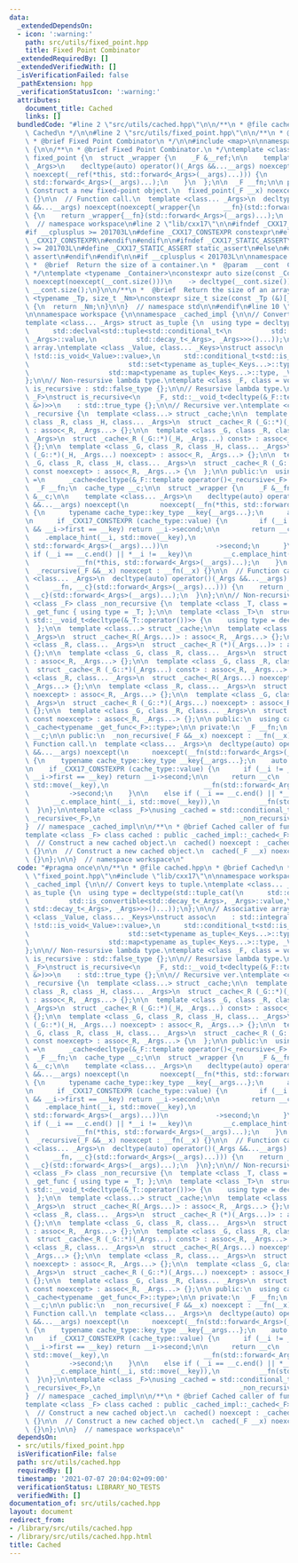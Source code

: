 ```yaml
---
data:
  _extendedDependsOn:
  - icon: ':warning:'
    path: src/utils/fixed_point.hpp
    title: Fixed Point Combinator
  _extendedRequiredBy: []
  _extendedVerifiedWith: []
  _isVerificationFailed: false
  _pathExtension: hpp
  _verificationStatusIcon: ':warning:'
  attributes:
    document_title: Cached
    links: []
  bundledCode: "#line 2 \"src/utils/cached.hpp\"\n\n/**\n * @file cached.hpp\n * @brief\
    \ Cached\n */\n\n#line 2 \"src/utils/fixed_point.hpp\"\n\n/**\n * @file fixed_point.hpp\n\
    \ * @brief Fixed Point Combinator\n */\n\n#include <map>\n\nnamespace workspace\
    \ {\n\n/**\n * @brief Fixed Point Combinator.\n */\ntemplate <class _F> class\
    \ fixed_point {\n  struct _wrapper {\n    _F &__ref;\n\n    template <class...\
    \ _Args>\n    decltype(auto) operator()(_Args &&...__args) noexcept(\n       \
    \ noexcept(__ref(*this, std::forward<_Args>(__args)...))) {\n      return __ref(*this,\
    \ std::forward<_Args>(__args)...);\n    }\n  };\n\n  _F __fn;\n\n public:\n  //\
    \ Construct a new fixed-point object.\n  fixed_point(_F __x) noexcept : __fn(__x)\
    \ {}\n\n  // Function call.\n  template <class... _Args>\n  decltype(auto) operator()(_Args\
    \ &&...__args) noexcept(noexcept(_wrapper{\n      __fn}(std::forward<_Args>(__args)...)))\
    \ {\n    return _wrapper{__fn}(std::forward<_Args>(__args)...);\n  }\n};\n\n}\
    \  // namespace workspace\n#line 2 \"lib/cxx17\"\n\n#ifndef _CXX17_CONSTEXPR\n\
    #if __cplusplus >= 201703L\n#define _CXX17_CONSTEXPR constexpr\n#else\n#define\
    \ _CXX17_CONSTEXPR\n#endif\n#endif\n\n#ifndef _CXX17_STATIC_ASSERT\n#if __cplusplus\
    \ >= 201703L\n#define _CXX17_STATIC_ASSERT static_assert\n#else\n#define _CXX17_STATIC_ASSERT\
    \ assert\n#endif\n#endif\n\n#if __cplusplus < 201703L\n\nnamespace std {\n\n/**\n\
    \ *  @brief  Return the size of a container.\n *  @param  __cont  Container.\n\
    \ */\ntemplate <typename _Container>\nconstexpr auto size(const _Container& __cont)\
    \ noexcept(noexcept(__cont.size()))\n    -> decltype(__cont.size()) {\n  return\
    \ __cont.size();\n}\n\n/**\n *  @brief  Return the size of an array.\n */\ntemplate\
    \ <typename _Tp, size_t _Nm>\nconstexpr size_t size(const _Tp (&)[_Nm]) noexcept\
    \ {\n  return _Nm;\n}\n\n}  // namespace std\n\n#endif\n#line 10 \"src/utils/cached.hpp\"\
    \n\nnamespace workspace {\n\nnamespace _cached_impl {\n\n// Convert keys to tuple.\n\
    template <class... _Args> struct as_tuple {\n  using type = decltype(std::tuple_cat(\n\
    \      std::declval<std::tuple<std::conditional_t<\n          std::is_convertible<std::decay_t<_Args>,\
    \ _Args>::value,\n          std::decay_t<_Args>, _Args>>>()...));\n};\n\n// Associative\
    \ array.\ntemplate <class _Value, class... _Keys>\nstruct assoc\n    : std::integral_constant<int,\
    \ !std::is_void<_Value>::value>,\n      std::conditional_t<std::is_void<_Value>::value,\n\
    \                         std::set<typename as_tuple<_Keys...>::type>,\n     \
    \                    std::map<typename as_tuple<_Keys...>::type, _Value>> {\n\
    };\n\n// Non-resursive lambda type.\ntemplate <class _F, class = void> struct\
    \ is_recursive : std::false_type {};\n\n// Resursive lambda type.\ntemplate <class\
    \ _F>\nstruct is_recursive<\n    _F, std::__void_t<decltype(&_F::template operator()<fixed_point<_F>\
    \ &>)>>\n    : std::true_type {};\n\n// Recursive ver.\ntemplate <class _F> class\
    \ _recursive {\n  template <class...> struct _cache;\n\n  template <class _G,\
    \ class _R, class _H, class... _Args>\n  struct _cache<_R (_G::*)(_H, _Args...)>\
    \ : assoc<_R, _Args...> {};\n\n  template <class _G, class _R, class _H, class...\
    \ _Args>\n  struct _cache<_R (_G::*)(_H, _Args...) const> : assoc<_R, _Args...>\
    \ {};\n\n  template <class _G, class _R, class _H, class... _Args>\n  struct _cache<_R\
    \ (_G::*)(_H, _Args...) noexcept> : assoc<_R, _Args...> {};\n\n  template <class\
    \ _G, class _R, class _H, class... _Args>\n  struct _cache<_R (_G::*)(_H, _Args...)\
    \ const noexcept> : assoc<_R, _Args...> {\n  };\n\n public:\n  using cache_type\
    \ =\n      _cache<decltype(&_F::template operator()<_recursive<_F> &>)>;\n\n private:\n\
    \  _F __fn;\n  cache_type __c;\n\n  struct _wrapper {\n    _F &__fn;\n    cache_type\
    \ &__c;\n\n    template <class... _Args>\n    decltype(auto) operator()(_Args\
    \ &&...__args) noexcept(\n        noexcept(__fn(*this, std::forward<_Args>(__args)...)))\
    \ {\n      typename cache_type::key_type __key{__args...};\n      auto __i = __c.lower_bound(__key);\n\
    \n      if _CXX17_CONSTEXPR (cache_type::value) {\n        if (__i != __c.end()\
    \ && __i->first == __key) return __i->second;\n\n        return __c\n        \
    \    .emplace_hint(__i, std::move(__key),\n                          __fn(*this,\
    \ std::forward<_Args>(__args)...))\n            ->second;\n      }\n\n      else\
    \ if (__i == __c.end() || *__i != __key)\n        __c.emplace_hint(__i, std::move(__key)),\n\
    \            __fn(*this, std::forward<_Args>(__args)...);\n    }\n  };\n\n public:\n\
    \  _recursive(_F &&__x) noexcept : __fn(__x) {}\n\n  // Function call.\n  template\
    \ <class... _Args>\n  decltype(auto) operator()(_Args &&...__args) noexcept(noexcept(_wrapper{\n\
    \      __fn, __c}(std::forward<_Args>(__args)...))) {\n    return _wrapper{__fn,\
    \ __c}(std::forward<_Args>(__args)...);\n  }\n};\n\n// Non-recursive ver.\ntemplate\
    \ <class _F> class _non_recursive {\n  template <class _T, class = void> struct\
    \ _get_func { using type = _T; };\n\n  template <class _T>\n  struct _get_func<_T,\
    \ std::__void_t<decltype(&_T::operator())>> {\n    using type = decltype(&_T::operator());\n\
    \  };\n\n  template <class...> struct _cache;\n\n  template <class _R, class...\
    \ _Args>\n  struct _cache<_R(_Args...)> : assoc<_R, _Args...> {};\n\n  template\
    \ <class _R, class... _Args>\n  struct _cache<_R (*)(_Args...)> : assoc<_R, _Args...>\
    \ {};\n\n  template <class _G, class _R, class... _Args>\n  struct _cache<_R (_G::*)(_Args...)>\
    \ : assoc<_R, _Args...> {};\n\n  template <class _G, class _R, class... _Args>\n\
    \  struct _cache<_R (_G::*)(_Args...) const> : assoc<_R, _Args...> {};\n\n  template\
    \ <class _R, class... _Args>\n  struct _cache<_R(_Args...) noexcept> : assoc<_R,\
    \ _Args...> {};\n\n  template <class _R, class... _Args>\n  struct _cache<_R (*)(_Args...)\
    \ noexcept> : assoc<_R, _Args...> {};\n\n  template <class _G, class _R, class...\
    \ _Args>\n  struct _cache<_R (_G::*)(_Args...) noexcept> : assoc<_R, _Args...>\
    \ {};\n\n  template <class _G, class _R, class... _Args>\n  struct _cache<_R (_G::*)(_Args...)\
    \ const noexcept> : assoc<_R, _Args...> {};\n\n public:\n  using cache_type =\
    \ _cache<typename _get_func<_F>::type>;\n\n private:\n  _F __fn;\n  cache_type\
    \ __c;\n\n public:\n  _non_recursive(_F &&__x) noexcept : __fn(__x) {}\n\n  //\
    \ Function call.\n  template <class... _Args>\n  decltype(auto) operator()(_Args\
    \ &&...__args) noexcept(\n      noexcept(__fn(std::forward<_Args>(__args)...)))\
    \ {\n    typename cache_type::key_type __key{__args...};\n    auto __i = __c.lower_bound(__key);\n\
    \n    if _CXX17_CONSTEXPR (cache_type::value) {\n      if (__i != __c.end() &&\
    \ __i->first == __key) return __i->second;\n\n      return __c\n          .emplace_hint(__i,\
    \ std::move(__key),\n                        __fn(std::forward<_Args>(__args)...))\n\
    \          ->second;\n    }\n\n    else if (__i == __c.end() || *__i != __key)\n\
    \      __c.emplace_hint(__i, std::move(__key)),\n          __fn(std::forward<_Args>(__args)...);\n\
    \  }\n};\n\ntemplate <class _F>\nusing _cached = std::conditional_t<is_recursive<_F>::value,\
    \ _recursive<_F>,\n                                   _non_recursive<_F>>;\n\n\
    }  // namespace _cached_impl\n\n/**\n * @brief Cached caller of function\n */\n\
    template <class _F> class cached : public _cached_impl::_cached<_F> {\n public:\n\
    \  // Construct a new cached object.\n  cached() noexcept : _cached_impl::_cached<_F>(_F{})\
    \ {}\n\n  // Construct a new cached object.\n  cached(_F __x) noexcept : _cached_impl::_cached<_F>(std::move(__x))\
    \ {}\n};\n\n}  // namespace workspace\n"
  code: "#pragma once\n\n/**\n * @file cached.hpp\n * @brief Cached\n */\n\n#include\
    \ \"fixed_point.hpp\"\n#include \"lib/cxx17\"\n\nnamespace workspace {\n\nnamespace\
    \ _cached_impl {\n\n// Convert keys to tuple.\ntemplate <class... _Args> struct\
    \ as_tuple {\n  using type = decltype(std::tuple_cat(\n      std::declval<std::tuple<std::conditional_t<\n\
    \          std::is_convertible<std::decay_t<_Args>, _Args>::value,\n         \
    \ std::decay_t<_Args>, _Args>>>()...));\n};\n\n// Associative array.\ntemplate\
    \ <class _Value, class... _Keys>\nstruct assoc\n    : std::integral_constant<int,\
    \ !std::is_void<_Value>::value>,\n      std::conditional_t<std::is_void<_Value>::value,\n\
    \                         std::set<typename as_tuple<_Keys...>::type>,\n     \
    \                    std::map<typename as_tuple<_Keys...>::type, _Value>> {\n\
    };\n\n// Non-resursive lambda type.\ntemplate <class _F, class = void> struct\
    \ is_recursive : std::false_type {};\n\n// Resursive lambda type.\ntemplate <class\
    \ _F>\nstruct is_recursive<\n    _F, std::__void_t<decltype(&_F::template operator()<fixed_point<_F>\
    \ &>)>>\n    : std::true_type {};\n\n// Recursive ver.\ntemplate <class _F> class\
    \ _recursive {\n  template <class...> struct _cache;\n\n  template <class _G,\
    \ class _R, class _H, class... _Args>\n  struct _cache<_R (_G::*)(_H, _Args...)>\
    \ : assoc<_R, _Args...> {};\n\n  template <class _G, class _R, class _H, class...\
    \ _Args>\n  struct _cache<_R (_G::*)(_H, _Args...) const> : assoc<_R, _Args...>\
    \ {};\n\n  template <class _G, class _R, class _H, class... _Args>\n  struct _cache<_R\
    \ (_G::*)(_H, _Args...) noexcept> : assoc<_R, _Args...> {};\n\n  template <class\
    \ _G, class _R, class _H, class... _Args>\n  struct _cache<_R (_G::*)(_H, _Args...)\
    \ const noexcept> : assoc<_R, _Args...> {\n  };\n\n public:\n  using cache_type\
    \ =\n      _cache<decltype(&_F::template operator()<_recursive<_F> &>)>;\n\n private:\n\
    \  _F __fn;\n  cache_type __c;\n\n  struct _wrapper {\n    _F &__fn;\n    cache_type\
    \ &__c;\n\n    template <class... _Args>\n    decltype(auto) operator()(_Args\
    \ &&...__args) noexcept(\n        noexcept(__fn(*this, std::forward<_Args>(__args)...)))\
    \ {\n      typename cache_type::key_type __key{__args...};\n      auto __i = __c.lower_bound(__key);\n\
    \n      if _CXX17_CONSTEXPR (cache_type::value) {\n        if (__i != __c.end()\
    \ && __i->first == __key) return __i->second;\n\n        return __c\n        \
    \    .emplace_hint(__i, std::move(__key),\n                          __fn(*this,\
    \ std::forward<_Args>(__args)...))\n            ->second;\n      }\n\n      else\
    \ if (__i == __c.end() || *__i != __key)\n        __c.emplace_hint(__i, std::move(__key)),\n\
    \            __fn(*this, std::forward<_Args>(__args)...);\n    }\n  };\n\n public:\n\
    \  _recursive(_F &&__x) noexcept : __fn(__x) {}\n\n  // Function call.\n  template\
    \ <class... _Args>\n  decltype(auto) operator()(_Args &&...__args) noexcept(noexcept(_wrapper{\n\
    \      __fn, __c}(std::forward<_Args>(__args)...))) {\n    return _wrapper{__fn,\
    \ __c}(std::forward<_Args>(__args)...);\n  }\n};\n\n// Non-recursive ver.\ntemplate\
    \ <class _F> class _non_recursive {\n  template <class _T, class = void> struct\
    \ _get_func { using type = _T; };\n\n  template <class _T>\n  struct _get_func<_T,\
    \ std::__void_t<decltype(&_T::operator())>> {\n    using type = decltype(&_T::operator());\n\
    \  };\n\n  template <class...> struct _cache;\n\n  template <class _R, class...\
    \ _Args>\n  struct _cache<_R(_Args...)> : assoc<_R, _Args...> {};\n\n  template\
    \ <class _R, class... _Args>\n  struct _cache<_R (*)(_Args...)> : assoc<_R, _Args...>\
    \ {};\n\n  template <class _G, class _R, class... _Args>\n  struct _cache<_R (_G::*)(_Args...)>\
    \ : assoc<_R, _Args...> {};\n\n  template <class _G, class _R, class... _Args>\n\
    \  struct _cache<_R (_G::*)(_Args...) const> : assoc<_R, _Args...> {};\n\n  template\
    \ <class _R, class... _Args>\n  struct _cache<_R(_Args...) noexcept> : assoc<_R,\
    \ _Args...> {};\n\n  template <class _R, class... _Args>\n  struct _cache<_R (*)(_Args...)\
    \ noexcept> : assoc<_R, _Args...> {};\n\n  template <class _G, class _R, class...\
    \ _Args>\n  struct _cache<_R (_G::*)(_Args...) noexcept> : assoc<_R, _Args...>\
    \ {};\n\n  template <class _G, class _R, class... _Args>\n  struct _cache<_R (_G::*)(_Args...)\
    \ const noexcept> : assoc<_R, _Args...> {};\n\n public:\n  using cache_type =\
    \ _cache<typename _get_func<_F>::type>;\n\n private:\n  _F __fn;\n  cache_type\
    \ __c;\n\n public:\n  _non_recursive(_F &&__x) noexcept : __fn(__x) {}\n\n  //\
    \ Function call.\n  template <class... _Args>\n  decltype(auto) operator()(_Args\
    \ &&...__args) noexcept(\n      noexcept(__fn(std::forward<_Args>(__args)...)))\
    \ {\n    typename cache_type::key_type __key{__args...};\n    auto __i = __c.lower_bound(__key);\n\
    \n    if _CXX17_CONSTEXPR (cache_type::value) {\n      if (__i != __c.end() &&\
    \ __i->first == __key) return __i->second;\n\n      return __c\n          .emplace_hint(__i,\
    \ std::move(__key),\n                        __fn(std::forward<_Args>(__args)...))\n\
    \          ->second;\n    }\n\n    else if (__i == __c.end() || *__i != __key)\n\
    \      __c.emplace_hint(__i, std::move(__key)),\n          __fn(std::forward<_Args>(__args)...);\n\
    \  }\n};\n\ntemplate <class _F>\nusing _cached = std::conditional_t<is_recursive<_F>::value,\
    \ _recursive<_F>,\n                                   _non_recursive<_F>>;\n\n\
    }  // namespace _cached_impl\n\n/**\n * @brief Cached caller of function\n */\n\
    template <class _F> class cached : public _cached_impl::_cached<_F> {\n public:\n\
    \  // Construct a new cached object.\n  cached() noexcept : _cached_impl::_cached<_F>(_F{})\
    \ {}\n\n  // Construct a new cached object.\n  cached(_F __x) noexcept : _cached_impl::_cached<_F>(std::move(__x))\
    \ {}\n};\n\n}  // namespace workspace\n"
  dependsOn:
  - src/utils/fixed_point.hpp
  isVerificationFile: false
  path: src/utils/cached.hpp
  requiredBy: []
  timestamp: '2021-07-07 20:04:02+09:00'
  verificationStatus: LIBRARY_NO_TESTS
  verifiedWith: []
documentation_of: src/utils/cached.hpp
layout: document
redirect_from:
- /library/src/utils/cached.hpp
- /library/src/utils/cached.hpp.html
title: Cached
---
```

